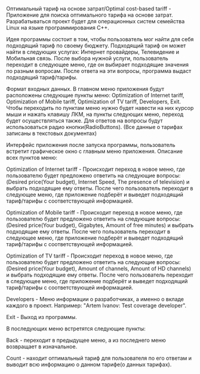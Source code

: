 Оптимальный тариф на основе затрат/Optimal cost-based tariff - Приложение для поиска оптимального тарифа на основе затрат. Разрабатываться проект будет для операционных систем семейства Linux на языке программирования C++.

Идея программы состоит в том, чтобы пользователь мог найти для себя подходящий тариф по своему бюджету. Подходящий тариф он может найти в следующих услугах: Интернет провайдеры, Телевидение и Мобильная связь. После выбора нужной услуги, пользователь переходит в следующее меню, где он выбирает подходящие значения по разным вопросам. После ответа на эти вопросы, программа выдаст подходящий тариф/тарифы.

Формат входных данных. В главном меню приложения будут расположены следующие пункты меню: Optimization of Internet tariff, Optimization of Mobile tariff, Optimization of TV tariff, Developers, Exit. Чтобы переходить по пунктам меню нужно будет навести на них курсор мыши и нажать клавишу ЛКМ, на пункты следующих меню, переход будет осуществляться также. Для ответов на вопросы будут использоваться радио кнопки(RadioButtons). (Все данные о тарифах записаны в текстовых документах)

Интерфейс приложения после запуска программы, пользователь встретит графическое окно с главным меню приложения. Описание всех пунктов меню:

Optimization of Internet tariff - Происходит переход в новое меню, где пользователю будет предложено ответить на следующие вопросы: (Desired price(Your budget), Internet Speed, The presence of television) и выбрать подходящие ему ответы. После чего пользователь переходит в следующее меню, где приложение подберёт и выведет подходящий тариф/тарифы с соответствующей информацией.

Optimization of Mobile tariff - Происходит переход в новое меню, где пользователю будет предложено ответить на следующие вопросы: (Desired price(Your budget), Gigabytes, Amount of free minutes) и выбрать подходящие ему ответы. После чего пользователь переходит в следующее меню, где приложение подберёт и выведет подходящий тариф/тарифы с соответствующей информацией.

Optimization of TV tariff - Происходит переход в новое меню, где пользователю будет предложено ответить на следующие вопросы: (Desired price(Your budget), Amount of channels, Amount of HD channels) и выбрать подходящие ему ответы. После чего пользователь переходит в следующее меню, где приложение подберёт и выведет подходящий тариф/тарифы с соответствующей информацией.

Developers - Меню информации о разработчиках, а именно о вкладе каждого в проект. Например: "Artem Ivanov: Test coverage developer".

Exit - Выход из программы.

В последующих меню встретятся следующие пункты:

Back - переходит в предыдущее меню, а из последнего меню возвращает в изначальное.

Count - находит оптимальный тариф для пользователя по его ответам и выводит всю информацию о данном тарифе(о данных тарифах).
